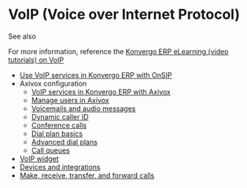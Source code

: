 # VoIP (Voice over Internet Protocol)

<div class="alert alert-secondary">
<p class="alert-title">
See also</p><p>For more information, reference the <a href="https://www.odoo.com/slides/voip-voice-over-ip-315">Konvergo ERP eLearning (video tutorials) on VoIP</a></p>
</div>

  * [Use VoIP services in Konvergo ERP with OnSIP](voip/onsip)
  * Axivox configuration
    * [VoIP services in Konvergo ERP with Axivox](voip/axivox/axivox_config)
    * [Manage users in Axivox](voip/axivox/manage_users)
    * [Voicemails and audio messages](voip/axivox/vm_audio_messages)
    * [Dynamic caller ID](voip/axivox/dynamic_caller_id)
    * [Conference calls](voip/axivox/conference_calls)
    * [Dial plan basics](voip/axivox/dial_plan_basics)
    * [Advanced dial plans](voip/axivox/dial_plan_advanced)
    * [Call queues](voip/axivox/call_queues)
  * [VoIP widget](voip/voip_widget)
  * [Devices and integrations](voip/devices_integrations)
  * [Make, receive, transfer, and forward calls](voip/transfer_forward)

